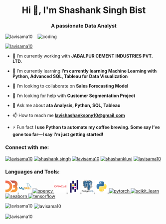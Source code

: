 <h1 align="center">Hi 👋, I'm Shashank Singh Bist</h1>
<h3 align="center">A passionate Data Analyst</h3>
<img align="right" alt="coding" width="400" src="https://camo.githubusercontent.com/1053cb55dd0d15a1dd9bc367eb9a84f981941a7f2417cabfc7bcd1645413a91a/68747470733a2f2f692e6962622e636f2f4b4c42316677482f636f64696e672e676966">

<p align="left"> <img src="https://komarev.com/ghpvc/?username=lavisama10&label=Profile%20views&color=0e75b6&style=flat" alt="lavisama10" /> </p>

<p align="left"> <a href="https://twitter.com/lavisama10" target="blank"><img src="https://img.shields.io/twitter/follow/lavisama10?logo=twitter&style=for-the-badge" alt="lavisama10" /></a> </p>

- 🔭 I’m currently working with **JABALPUR CEMENT INDUSTRIES PVT. LTD.**

- 🌱 I’m currently learning **I’m currently learning Machine Learning with Python, Advanced SQL, Tableau for Data Visualization**

- 👯 I’m looking to collaborate on **Sales Forecasting Model**

- 🤝 I’m looking for help with **Customer Segmentation Project**

- 💬 Ask me about **ata Analysis, Python, SQL, Tableau**

- 📫 How to reach me **lavishashanksony10@gmail.com**

- ⚡ Fun fact **I use Python to automate my coffee brewing. Some say I’ve gone too far—I say I'm just getting started!**

<h3 align="left">Connect with me:</h3>
<p align="left">
<a href="https://twitter.com/lavisama10" target="blank"><img align="center" src="https://raw.githubusercontent.com/rahuldkjain/github-profile-readme-generator/master/src/images/icons/Social/twitter.svg" alt="lavisama10" height="30" width="40" /></a>
<a href="https://linkedin.com/in/shashank singh" target="blank"><img align="center" src="https://raw.githubusercontent.com/rahuldkjain/github-profile-readme-generator/master/src/images/icons/Social/linked-in-alt.svg" alt="shashank singh" height="30" width="40" /></a>
<a href="https://kaggle.com/lavisama10" target="blank"><img align="center" src="https://raw.githubusercontent.com/rahuldkjain/github-profile-readme-generator/master/src/images/icons/Social/kaggle.svg" alt="lavisama10" height="30" width="40" /></a>
<a href="https://fb.com/shashankluvi" target="blank"><img align="center" src="https://raw.githubusercontent.com/rahuldkjain/github-profile-readme-generator/master/src/images/icons/Social/facebook.svg" alt="shashankluvi" height="30" width="40" /></a>
<a href="https://instagram.com/lavisama10" target="blank"><img align="center" src="https://raw.githubusercontent.com/rahuldkjain/github-profile-readme-generator/master/src/images/icons/Social/instagram.svg" alt="lavisama10" height="30" width="40" /></a>
</p>

<h3 align="left">Languages and Tools:</h3>
<p align="left"> <a href="https://d3js.org/" target="_blank" rel="noreferrer"> <img src="https://raw.githubusercontent.com/devicons/devicon/master/icons/d3js/d3js-original.svg" alt="d3js" width="40" height="40"/> </a> <a href="https://www.mysql.com/" target="_blank" rel="noreferrer"> <img src="https://raw.githubusercontent.com/devicons/devicon/master/icons/mysql/mysql-original-wordmark.svg" alt="mysql" width="40" height="40"/> </a> <a href="https://opencv.org/" target="_blank" rel="noreferrer"> <img src="https://www.vectorlogo.zone/logos/opencv/opencv-icon.svg" alt="opencv" width="40" height="40"/> </a> <a href="https://www.oracle.com/" target="_blank" rel="noreferrer"> <img src="https://raw.githubusercontent.com/devicons/devicon/master/icons/oracle/oracle-original.svg" alt="oracle" width="40" height="40"/> </a> <a href="https://pandas.pydata.org/" target="_blank" rel="noreferrer"> <img src="https://raw.githubusercontent.com/devicons/devicon/2ae2a900d2f041da66e950e4d48052658d850630/icons/pandas/pandas-original.svg" alt="pandas" width="40" height="40"/> </a> <a href="https://www.postgresql.org" target="_blank" rel="noreferrer"> <img src="https://raw.githubusercontent.com/devicons/devicon/master/icons/postgresql/postgresql-original-wordmark.svg" alt="postgresql" width="40" height="40"/> </a> <a href="https://www.python.org" target="_blank" rel="noreferrer"> <img src="https://raw.githubusercontent.com/devicons/devicon/master/icons/python/python-original.svg" alt="python" width="40" height="40"/> </a> <a href="https://pytorch.org/" target="_blank" rel="noreferrer"> <img src="https://www.vectorlogo.zone/logos/pytorch/pytorch-icon.svg" alt="pytorch" width="40" height="40"/> </a> <a href="https://scikit-learn.org/" target="_blank" rel="noreferrer"> <img src="https://upload.wikimedia.org/wikipedia/commons/0/05/Scikit_learn_logo_small.svg" alt="scikit_learn" width="40" height="40"/> </a> <a href="https://seaborn.pydata.org/" target="_blank" rel="noreferrer"> <img src="https://seaborn.pydata.org/_images/logo-mark-lightbg.svg" alt="seaborn" width="40" height="40"/> </a> <a href="https://www.tensorflow.org" target="_blank" rel="noreferrer"> <img src="https://www.vectorlogo.zone/logos/tensorflow/tensorflow-icon.svg" alt="tensorflow" width="40" height="40"/> </a> </p>

<p><img align="left" src="https://github-readme-stats.vercel.app/api/top-langs?username=lavisama10&show_icons=true&locale=en&layout=compact" alt="lavisama10" /></p>

<p>&nbsp;<img align="center" src="https://github-readme-stats.vercel.app/api?username=lavisama10&show_icons=true&locale=en" alt="lavisama10" /></p>

<p><img align="center" src="https://github-readme-streak-stats.herokuapp.com/?user=lavisama10&" alt="lavisama10" /></p>

